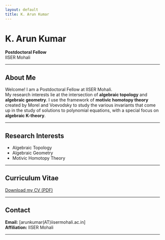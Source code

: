 ```yaml
---
layout: default
title: K. Arun Kumar
---
```


# K. Arun Kumar

**Postdoctoral Fellow**  
IISER Mohali

---

## About Me

Welcome! I am a Postdoctoral Fellow at IISER Mohali.  
My research interests lie at the intersection of **algebraic topology** and **algebraic geometry**. I use the framework of **motivic homotopy theory** created by Morel and Voevodsky to study the various invariants that come up in the study of solutions to polynomial equations, with a special focus on **algebraic K-theory**.

---

## Research Interests

- Algebraic Topology
- Algebraic Geometry
- Motivic Homotopy Theory

---

## Curriculum Vitae

[Download my CV (PDF)](assets/CV_K_Arun_Kumar.pdf)

---

## Contact

**Email:** [arunkumar(AT)iisermohali.ac.in]  
**Affiliation:** IISER Mohali

---
